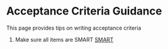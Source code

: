# Acceptance Criteria Guidance

This page provides tips on writing acceptance criteria

1. Make sure all items are SMART [SMART](https://en.wikipedia.org/wiki/SMART_criteria)

